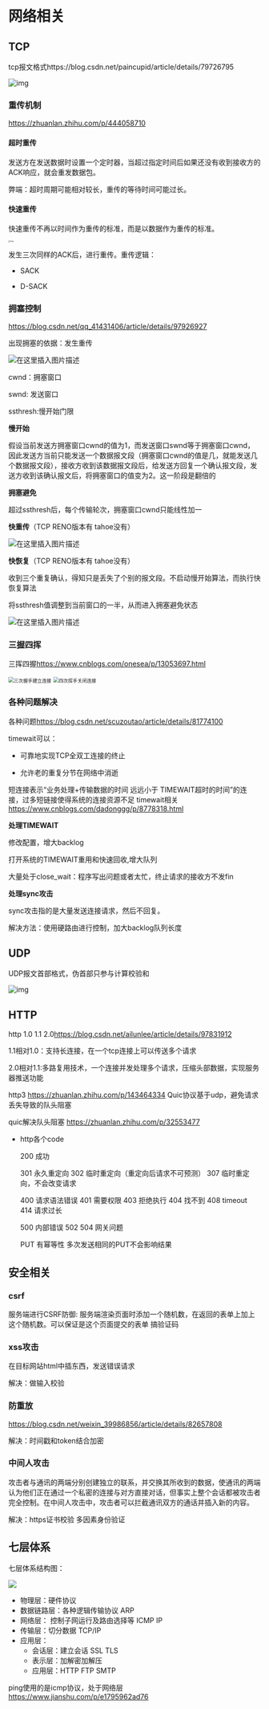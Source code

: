 # **网络相关**

## TCP

tcp报文格式https://blog.csdn.net/paincupid/article/details/79726795

![img](https://uploadfiles.nowcoder.com/compress/mw1000/images/20211213/3639882_1639387402651/71CE0BC5FB4BBBA2BD6B11ED67B35432)



### 重传机制

https://zhuanlan.zhihu.com/p/444058710

#### 超时重传

发送方在发送数据时设置一个定时器，当超过指定时间后如果还没有收到接收方的ACK响应，就会重发数据包。

弊端：超时周期可能相对较长，重传的等待时间可能过长。

#### 快速重传

快速重传不再以时间作为重传的标准，而是以数据作为重传的标准。

<img src="https://pic2.zhimg.com/80/v2-c3432af5fb6d64c79abbd5ca05dcfe89_1440w.jpg" alt="img" style="zoom: 25%;" />

发生三次同样的ACK后，进行重传。重传逻辑：

- SACK

  

- D-SACK

### 拥塞控制

<https://blog.csdn.net/qq_41431406/article/details/97926927>

出现拥塞的依据：发生重传

![在这里插入图片描述](https://img-blog.csdnimg.cn/20190731155254165.png?x-oss-process=image/watermark,type_ZmFuZ3poZW5naGVpdGk,shadow_10,text_aHR0cHM6Ly9ibG9nLmNzZG4ubmV0L3FxXzQxNDMxNDA2,size_16,color_FFFFFF,t_70)

cwnd：拥塞窗口

swnd: 发送窗口

ssthresh:慢开始门限

**慢开始** 

假设当前发送方拥塞窗口cwnd的值为1，而发送窗口swnd等于拥塞窗口cwnd，因此发送方当前只能发送一个数据报文段（拥塞窗口cwnd的值是几，就能发送几个数据报文段），接收方收到该数据报文段后，给发送方回复一个确认报文段，发送方收到该确认报文后，将拥塞窗口的值变为2。这一阶段是翻倍的

**拥塞避免**

超过ssthresh后，每个传输轮次，拥塞窗口cwnd只能线性加一

**快重传**（TCP RENO版本有 tahoe没有）



![在这里插入图片描述](https://img-blog.csdnimg.cn/20190731184314574.png?x-oss-process=image/watermark,type_ZmFuZ3poZW5naGVpdGk,shadow_10,text_aHR0cHM6Ly9ibG9nLmNzZG4ubmV0L3FxXzQxNDMxNDA2,size_16,color_FFFFFF,t_70)



 **快恢复**（TCP RENO版本有 tahoe没有）

收到三个重复确认，得知只是丢失了个别的报文段。不启动慢开始算法，而执行快恢复算法

将ssthresh值调整到当前窗口的一半，从而进入拥塞避免状态

![在这里插入图片描述](https://img-blog.csdnimg.cn/20190731184935595.png?x-oss-process=image/watermark,type_ZmFuZ3poZW5naGVpdGk,shadow_10,text_aHR0cHM6Ly9ibG9nLmNzZG4ubmV0L3FxXzQxNDMxNDA2,size_16,color_FFFFFF,t_70)

### 三握四挥

三挥四握<https://www.cnblogs.com/onesea/p/13053697.html>

<img src="https://cooffeeli-blog.oss-cn-beijing.aliyuncs.com/TCP/established.png" alt="三次握手建立连接" style="zoom:67%;" />



<img src="https://cooffeeli-blog.oss-cn-beijing.aliyuncs.com/TCP/close.png" alt="四次挥手关闭连接" style="zoom:67%;" />




### 各种问题解决

各种问题<https://blog.csdn.net/scuzoutao/article/details/81774100>

timewait可以：

* 可靠地实现TCP全双工连接的终止

* 允许老的重复分节在网络中消逝 

短连接表示“业务处理+传输数据的时间 远远小于 TIMEWAIT超时的时间”的连接，过多短链接使得系统的连接资源不足
timewait相关<https://www.cnblogs.com/dadonggg/p/8778318.html>

**处理TIMEWAIT**

修改配置，增大backlog

打开系统的TIMEWAIT重用和快速回收,增大队列

大量处于close_wait：程序写出问题或者太忙，终止请求的接收方不发fin

**处理sync攻击**

sync攻击指的是大量发送连接请求，然后不回复。

解决方法：使用硬路由进行控制，加大backlog队列长度

## UDP



UDP报文首部格式，伪首部只参与计算校验和

![img](https://images0.cnblogs.com/blog/153130/201307/31144013-d9a0f1873df5489a9b28b4df03ca93d2.png)

## HTTP

http 1.0 1.1 2.0<https://blog.csdn.net/ailunlee/article/details/97831912>

1.1相对1.0：支持长连接，在一个tcp连接上可以传送多个请求

2.0相对1.1:多路复用技术，一个连接并发处理多个请求，压缩头部数据，实现服务器推送功能

http3 <https://zhuanlan.zhihu.com/p/143464334> Quic协议基于udp，避免请求丢失导致的队头阻塞

quic解决队头阻塞 <https://zhuanlan.zhihu.com/p/32553477>



* http各个code

  200 成功

  301 永久重定向 302 临时重定向（重定向后请求不可预测） 307 临时重定向，不会改变请求

  400 请求语法错误 401 需要权限 403 拒绝执行 404 找不到 408 timeout 414 请求过长

  500 内部错误 502 504 网关问题

  PUT 有幂等性 多次发送相同的PUT不会影响结果



## 安全相关

### csrf

服务端进行CSRF防御: 服务端渲染页面时添加一个随机数，在返回的表单上加上这个随机数。可以保证是这个页面提交的表单
搞验证码

### xss攻击

在目标网站html中插东西，发送错误请求

解决：做输入校验

### 防重放

<https://blog.csdn.net/weixin_39986856/article/details/82657808> 

解决：时间戳和token结合加密 

### 中间人攻击

攻击者与通讯的两端分别创建独立的联系，并交换其所收到的数据，使通讯的两端认为他们正在通过一个私密的连接与对方直接对话，但事实上整个会话都被攻击者完全控制。在中间人攻击中，攻击者可以拦截通讯双方的通话并插入新的内容。

解决：https证书校验 多因素身份验证



## 七层体系

七层体系结构图：



![](file://C:\Users\Linbc\Desktop\CS\JavaGuide-master\docs\network\images\%E4%B8%83%E5%B1%82%E4%BD%93%E7%B3%BB%E7%BB%93%E6%9E%84%E5%9B%BE.png?lastModify=1653319433)



- 物理层：硬件协议
- 数据链路层：各种逻辑传输协议 ARP
- 网络层： 控制子网运行及路由选择等 ICMP IP
- 传输层：切分数据 TCP/IP
- 应用层： 
  - 会话层：建立会话 SSL TLS
  - 表示层：加解密加解压
  - 应用层：HTTP FTP SMTP




 ping使用的是icmp协议，处于网络层 <https://www.jianshu.com/p/e1795962ad76>
